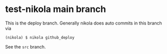 # test-nikola main branch

This is the deploy branch.  Generally nikola does auto commits in this branch via

    (nikola) $ nikola github_deploy

See the `src` branch.

